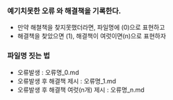 ### 예기치못한 오류 와 해결책을 기록한다. 
- 만약 해쳘책을 찾지못했더라면, 파일명에 (0)으로 표현하고
- 해결책을 찾았으면 (1), 해결책이 여럿이면(n)으로 표현하자


### 파일명 짓는 법
- 오류발생 :  오류명_0.md
- 오류발생 후 해결책 제시 :  오류명_1.md
- 오류발생 후 해결책 여럿(n개) 제시 :  오류명_n.md
